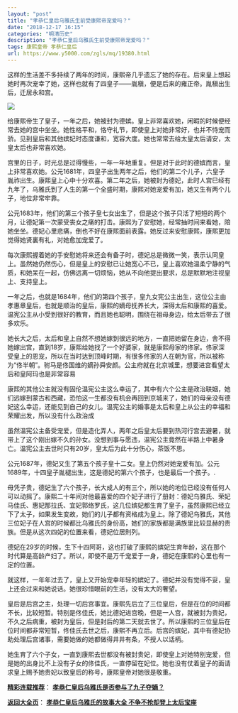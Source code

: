 ```yaml
---
layout: "post"
title: "孝恭仁皇后乌雅氏生前受康熙帝宠爱吗？"
date: "2018-12-17 16:15"
categories: "明清历史"
description: "孝恭仁皇后乌雅氏生前受康熙帝宠爱吗？"
tags: 康熙皇帝 孝恭仁皇后
url: https://www.y5000.com/zgls/mq/19380.html
---
```






这样的生活差不多持续了两年的时间，康熙帝几乎遗忘了她的存在。后来皇上想起她时再次宠幸了她，这样也就有了四皇子——胤稹，便是后来的雍正帝。胤稹出生后，迁居永和宫。

![](/uploads/allimg/170417/6-1F41G55613546.JPG)

给康熙帝生了皇子，一年之后，她被封为德嫔。皇上非常喜欢她，闲暇的时候便经常去她的宫中坐坐。她性格平和，恪守礼节，即使皇上对她非常好，也并不恃宠而骄。见到皇后和其他嫔妃时态度谦和，宽容大度。她也常常去给太皇太后请安，太皇太后也非常喜欢她。

宫里的日子，时光总是过得慢些，一年一年地重复。但是对于此时的德嫔而言，皇上非常喜欢她。公元1681年，四皇子出生两年之后，他们的第二个儿子，六皇子胤祚出生。康熙皇上心中十分欢喜。第二年之后，她被封为德妃，此时人宫巳经有九年了，乌雅氏到了人生的第一个全盛时期，康熙对她宠爱有加，她又生有两个儿子，地位非常牢靠。

公元1683年，他们的第三个孩子皇七女出生了，但是这个孩子只活了短短的两个月，让德妃第一次蒙受丧女之痛的打击。康熙为了安慰她，经常抽时间来看她，陪她坐坐。德妃心里悲痛，倒也不好在康熙面前表露。她反过来安慰康熙，康熙更加觉得她贤裏有礼，对她愈加宠爱了。

每次康熙握着她的手安慰她将来还会有备子时，德妃总是微微一笑，表示认同皇上。虽然她仍然伤心，但是皇上的安慰已让她宽心不已，皇上喜欢她温柔宁静的气质，和她呆在一起，仿佛远离一切烦恼，她从不向他提出要求，总是默默地注视皇上、支持皇上。

一年之后，也就是1684年，他们的第四个孩子，皇九女宪公主出生，这位公主由孝惠章皇后，也就是顺治的皇后，康熙的嫡母抚养长大，深得太后和康熙的喜爱。温宪公主从小受到很好的教育，而且她也聪明，围绕在祖母身边，给太后带去了很多欢乐。

她长大之后，太后和皇上自然不想她嫁到很远的地方，一直把她留在身边，舍不得她嫁出宫，直到18岁，康熙给她找了一个好婆家，就是康熙母家的佟家。佟家深受皇上的恩宠，所以在当时达到顶峰时期，有很多佟家的人在朝为官，所以被称为“佟半朝”。驸马是佟国维的嫡孙舜安颜。公主府就在北京城里，想要进宫看望太后和皇阿玛也是非常容易

康熙的其他公主就没有固伦温宪公主这么幸运了，其中有六个公主是政治联姻，她们远嫁到蒙古和西藏，恐怕这一生都没有机会再回到京城来了，她们的母亲没有德妃这么幸运，还能见到自己的女儿。温宪公主的婚事是太后和皇上从公主的幸福和荣耀出发，所以没有什么政治成

虽然温宪公主备受宠爱，但是造化弄人，两年之后皇太后要到热河行宫去避暑，就带上了这个刚出嫁不久的孙女。没想到事与愿违，温宪公主竟然在半路上中暑身亡。温宪公主去世时只有20岁，皇太后为此十分伤心，茶饭不思。

公元1687年，德妃又生了第五个孩子皇十二女。皇上仍然对她宠爱有加。公元1689年，十四皇子胤褪出生，这是德妃的第六个孩子，也是最后一个孩子。.

母凭子贵，德妃生了六个孩子，长大成人的有三个，所以她的地位已经没有任何人可以动摇了。康熙二十年间对他最喜爱的四个妃子进行了册封：德妃乌雅氏、荣妃马佳氏、惠妃那拉氏、宜妃郭络罗氏，这几位嫔妃都生育了皇子，虽然康熙已经立下了太子，如果发生变故，她们的儿子都有资格成为皇上。除了德妃乌雅氏，其他三位妃子在人宫的时候都比乌雅氏的身份高，她们的家族都是满族里比较显赫的贵族。但是从这次四妃的位置来看，德妃位居則列。

德妃在29岁的时候，生下十四阿哥，这也打破了康熙的嫔妃生育年龄，这在那个时代算是高龄产妇了。所以，即使不是万千宠爱于一身，德妃在康熙的心里也有一定的位置。

就这样，一年年过去了，皇上又开始宠幸年轻的嫔妃了。德妃并没有觉得不妥，皇上还会过来和她说话。她很珍惜眼前的生活，没有太大的奢望。

皇后是后宫之主，处理一切后宫事宜。康熙先后立了三位皇后，但是在位的时间都不长，比较短暂。特别是佟佳氏，她比德妃进宫晚，但是一人宫，就被封为贵妃，不久之后病重，被封为皇后，但是封后的第二天就去世了。所以康熙的三位皇后在位时间都非常短暂，佟佳氏去世之后，康熙不再立后。后宫的嫔妃，其中有德妃协助处理后宫诸事，需要她做的她都做得井井有条，不授人以话柄。

她生育了六个子女，一直到康熙去世都没有被封贵妃，即使皇上对她特别宠爱，但
是她的出身比不上没有子女的佟佳氏，一直停留在妃位。她也没有仗着皇子的面请求皇上赐予她贵妃以致皇后的称号，康熙皇帝对她很是敬重。

[**精彩连载推荐**](https://www.y5000.com/zgls/mq/19381.html)：
**[孝恭仁皇后乌雅氏是否参与了九子夺嫡？](https://www.y5000.com/zgls/mq/19381.html)**

[**返回大全页**](https://www.y5000.com/zgls/mq/19377.html)： **[孝恭仁皇后乌雅氏的故事大全
不争不抢却登上太后宝座](https://www.y5000.com/zgls/mq/19377.html)**
